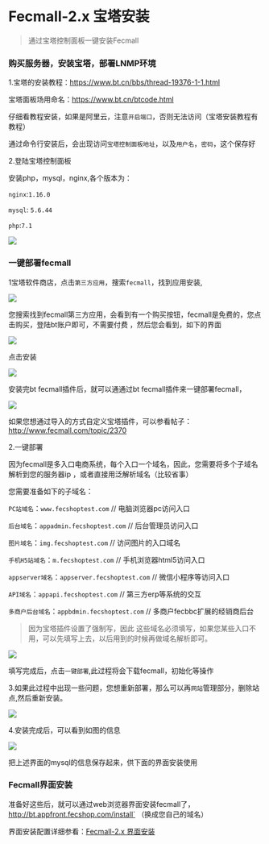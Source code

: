 Fecmall-2.x 宝塔安装
=============

> 通过宝塔控制面板一键安装Fecmall


### 购买服务器，安装宝塔，部署LNMP环境

1.宝塔的安装教程：https://www.bt.cn/bbs/thread-19376-1-1.html

宝塔面板场用命名：https://www.bt.cn/btcode.html

仔细看教程安装，如果是阿里云，注意`开启端口`，否则无法访问（宝塔安装教程有教程）

通过命令行安装后，会出现访问`宝塔控制面板地址`，以及`用户名`，`密码`，这个保存好

2.登陆宝塔控制面板


安装php，mysql，nginx,各个版本为：

`nginx`:`1.16.0`

`mysql`: `5.6.44`

`php`:`7.1`


![](images/bt-1.png)


### 一键部署fecmall



1宝塔软件商店，点击`第三方应用`，搜索`fecmall`，找到应用安装, 

![](images/bt-2.png)


您搜索找到fecmall第三方应用，会看到有一个购买按钮，fecmall是免费的，您点击购买，登陆bt账户即可，不需要付费
，然后您会看到，如下的界面

![](images/bt61.png)

点击安装

![](images/bt62.png)

安装完bt fecmall插件后，就可以通通过bt fecmall插件来一键部署fecmall，

![](images/bt63.png)

如果您想通过导入的方式自定义宝塔插件，可以参看帖子：http://www.fecmall.com/topic/2370


2.一键部署

因为fecmall是多入口电商系统，每个入口一个域名，因此，您需要将多个子域名解析到您的服务器ip
，或者直接用泛解析域名（比较省事）

您需要准备如下的子域名：

`PC站域名`：`www.fecshoptest.com`   // 电脑浏览器pc访问入口

`后台域名`：`appadmin.fecshoptest.com`  // 后台管理员访问入口

`图片域名`：`img.fecshoptest.com`  // 访问图片的入口域名
 
`手机H5站域名`：`m.fecshoptest.com`   //  手机浏览器html5访问入口

`appserver域名`：`appserver.fecshoptest.com`  //  微信小程序等访问入口

`API域名`：`appapi.fecshoptest.com`   //  第三方erp等系统的交互

`多商户后台域名`：`appbdmin.fecshoptest.com`  // 多商户fecbbc扩展的经销商后台

> 因为宝塔插件设置了强制写，因此 这些域名必须填写，如果您某些入口不用，可以先填写上去，以后用到的时候再做域名解析即可。


![](images/bt-3.png)


填写完成后，点击`一键部署`,此过程将会下载fecmall，初始化等操作




3.如果此过程中出现一些问题，您想重新部署，那么可以再`网站`管理部分，删除站点,然后重新安装。


![](images/bt-4.png)


4.安装完成后，可以看到如图的信息


![](images/bt-5.png)


把上述界面的mysql的信息保存起来，供下面的界面安装使用


### Fecmall界面安装


准备好这些后，就可以通过web浏览器界面安装fecmall了，http://bt.appfront.fecshop.com/install` （换成您自己的域名）

界面安装配置详细参看：[Fecmall-2.x 界面安装](fecshop-2-graphical-web-install.md)










